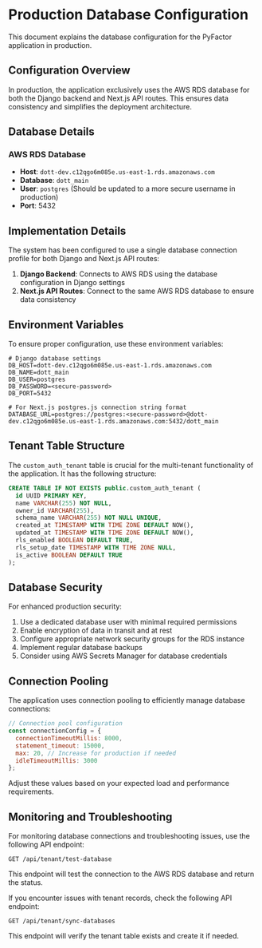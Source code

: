# Production Database Configuration

This document explains the database configuration for the PyFactor application in production.

## Configuration Overview

In production, the application exclusively uses the AWS RDS database for both the Django backend and Next.js API routes. This ensures data consistency and simplifies the deployment architecture.

## Database Details

### AWS RDS Database
- **Host**: `dott-dev.c12qgo6m085e.us-east-1.rds.amazonaws.com`
- **Database**: `dott_main`
- **User**: `postgres` (Should be updated to a more secure username in production)
- **Port**: 5432

## Implementation Details

The system has been configured to use a single database connection profile for both Django and Next.js API routes:

1. **Django Backend**: Connects to AWS RDS using the database configuration in Django settings
2. **Next.js API Routes**: Connect to the same AWS RDS database to ensure data consistency

## Environment Variables

To ensure proper configuration, use these environment variables:

```
# Django database settings
DB_HOST=dott-dev.c12qgo6m085e.us-east-1.rds.amazonaws.com
DB_NAME=dott_main
DB_USER=postgres
DB_PASSWORD=<secure-password>
DB_PORT=5432

# For Next.js postgres.js connection string format
DATABASE_URL=postgres://postgres:<secure-password>@dott-dev.c12qgo6m085e.us-east-1.rds.amazonaws.com:5432/dott_main
```

## Tenant Table Structure

The `custom_auth_tenant` table is crucial for the multi-tenant functionality of the application. It has the following structure:

```sql
CREATE TABLE IF NOT EXISTS public.custom_auth_tenant (
  id UUID PRIMARY KEY,
  name VARCHAR(255) NOT NULL,
  owner_id VARCHAR(255),
  schema_name VARCHAR(255) NOT NULL UNIQUE,
  created_at TIMESTAMP WITH TIME ZONE DEFAULT NOW(),
  updated_at TIMESTAMP WITH TIME ZONE DEFAULT NOW(),
  rls_enabled BOOLEAN DEFAULT TRUE,
  rls_setup_date TIMESTAMP WITH TIME ZONE NULL,
  is_active BOOLEAN DEFAULT TRUE
);
```

## Database Security

For enhanced production security:

1. Use a dedicated database user with minimal required permissions
2. Enable encryption of data in transit and at rest
3. Configure appropriate network security groups for the RDS instance
4. Implement regular database backups
5. Consider using AWS Secrets Manager for database credentials

## Connection Pooling

The application uses connection pooling to efficiently manage database connections:

```javascript
// Connection pool configuration
const connectionConfig = {
  connectionTimeoutMillis: 8000,
  statement_timeout: 15000,
  max: 20, // Increase for production if needed
  idleTimeoutMillis: 3000
};
```

Adjust these values based on your expected load and performance requirements.

## Monitoring and Troubleshooting

For monitoring database connections and troubleshooting issues, use the following API endpoint:

```
GET /api/tenant/test-database
```

This endpoint will test the connection to the AWS RDS database and return the status.

If you encounter issues with tenant records, check the following API endpoint:

```
GET /api/tenant/sync-databases
```

This endpoint will verify the tenant table exists and create it if needed.